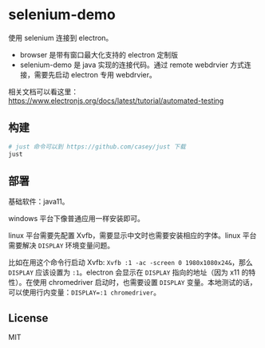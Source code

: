 # selenium-demo

使用 selenium 连接到 electron。

- browser 是带有窗口最大化支持的 electron 定制版
- selenium-demo 是 java 实现的连接代码。通过 remote webdrvier 方式连接，需要先启动 electron 专用 webdrvier。

相关文档可以看这里：https://www.electronjs.org/docs/latest/tutorial/automated-testing

## 构建

```sh
# just 命令可以到 https://github.com/casey/just 下载
just
```

## 部署

基础软件：java11。

windows 平台下像普通应用一样安装即可。

linux 平台需要先配置 Xvfb，需要显示中文时也需要安装相应的字体。linux 平台需要解决 `DISPLAY` 环境变量问题。

比如在用这个命令行启动 Xvfb: `Xvfb :1 -ac -screen 0 1980x1080x24&`，那么 `DISPLAY` 应该设置为 `:1`。electron 会显示在 `DISPLAY` 指向的地址（因为 x11 的特性）。在使用 chromedriver 启动时，也需要设置 `DISPLAY` 变量。本地测试的话，可以使用行内变量：`DISPLAY=:1 chromedriver`。

## License

MIT
